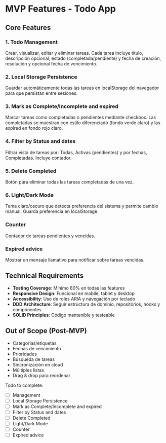 # MVP Features - Todo App

## Core Features

### 1. Todo Management
Crear, visualizar, editar y eliminar tareas. Cada tarea incluye título, descripción opcional, estado (completada/pendiente) y fecha de creación, resolución y opcional fecha de vencimiento.

### 2. Local Storage Persistence
Guardar automáticamente todas las tareas en localStorage del navegador para que persistan entre sesiones.

### 3. Mark as Complete/Incomplete and expired
Marcar tareas como completadas o pendientes mediante checkbox. Las completadas se muestran con estilo diferenciado (fondo verde claro) y las expired en fondo rojo claro. 

### 4. Filter by Status and dates
Filtrar vista de tareas por: Todas, Activas (pendientes) y por fechas, Completadas. Incluye contador.

### 5. Delete Completed
Botón para eliminar todas las tareas completadas de una vez.

### 6. Light/Dark Mode
Tema claro/oscuro que detecta preferencia del sistema y permite cambio manual. Guarda preferencia en localStorage.

### Counter
Contador de tareas pendientes y vencidas.

### Expired advice
Mostrar un mensaje llamativo para notificar sobre tareas vencidas.


## Technical Requirements

- **Testing Coverage**: Mínimo 80% en todas las features
- **Responsive Design**: Funcional en mobile, tablet y desktop
- **Accessibility**: Uso de roles ARIA y navegación por teclado
- **DDD Architecture**: Seguir estructura de dominio, repositorios, hooks y componentes
- **SOLID Principles**: Código mantenible y testeable

## Out of Scope (Post-MVP)

- Categorías/etiquetas
- Fechas de vencimiento
- Prioridades
- Búsqueda de tareas
- Sincronización en cloud
- Múltiples listas
- Drag & drop para reordenar


Todo to complete:

-[ ] Management
-[ ] Local Storage Persistence
-[ ] Mark as Complete/Incomplete and expired
-[ ] Filter by Status and dates
-[ ] Delete Completed
-[ ] Light/Dark Mode
-[ ] Counter
-[ ] Expired advice